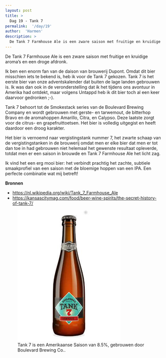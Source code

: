 ```yaml
---
layout: post
title: >
  Dag 19 - Tank 7
permalink:  '/day/19'
author:  'Harmen'
description: >
  De Tank 7 Farmhouse Ale is een zware saison met fruitige en kruidige aroma’s en een droge afdronk.
---
```

<p class='intro'><span class='dropcap'>D</span>e Tank 7 Farmhouse Ale is een zware saison met fruitige en kruidige aroma’s en een droge afdronk.</p>

Ik ben een enorm fan van de daison van brouwerij Dupont. Omdat dit bier misschien iets te bekend is, heb ik voor de Tank 7 gekozen. Tank 7 is het eerste bier van onze adventskalender dat buiten de lage landen gebrouwen is. Ik was dan ook in de veronderstelling dat ik het tijdens ons avontuur in Amerika had ontdekt, maar volgens Untappd heb ik dit bier toch al een keer daarvoor gedronken ;-).

Tank 7 behoort tot de Smokestack series van de Boulevard Brewing Company  en wordt gebrouwen met gerste- en tarwemout, de bitterhop Bravo en de aromahoppen Amarillo, Citra, en Calypso. Deze laatste zorgt voor de citrus- en grapefruittoetsen. Het bier is volledig uitgegist en heeft daardoor een droog karakter.

Het bier is vernoemd naar vergistingstank nummer 7, het zwarte schaap van de vergistingstanken in de brouwerij omdat men er elke bier dat men er tot dan toe in had gebrouwen niet helemaal het gewenste resultaat opleverde, totdat men er een saison in brouwde en Tank 7 Farmhouse Ale het licht zag.

Ik vind het een erg mooi bier: het verbindt prachtig het zachte, subtiele smaakprofiel van een saison met de bloemige hoppen van een IPA. Een perfecte combinatie wat mij betreft! 

**Bronnen**
* https://nl.wikipedia.org/wiki/Tank_7_Farmhouse_Ale
* https://kansascitymag.com/food/beer-wine-spirits/the-secret-history-of-tank-7/

<figure><img src='/assets/img/day_19.jpg' alt=''/> <figcaption>Tank 7 is een Amerikaanse Saison van 8.5%, gebrouwen door Boulevard Brewing Co..</figcaption></figure>
